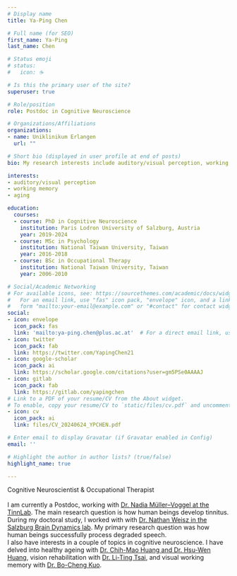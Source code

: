 ```yaml
---
# Display name
title: Ya-Ping Chen

# Full name (for SEO)
first_name: Ya-Ping
last_name: Chen

# Status emoji
# status:
#   icon: ☕️

# Is this the primary user of the site?
superuser: true

# Role/position
role: Postdoc in Cognitive Neuroscience

# Organizations/Affiliations
organizations:
- name: Uniklinikum Erlangen
  url: ""

# Short bio (displayed in user profile at end of posts)
bio: My research interests include auditory/visual perception, working memory, and aging.

interests:
- auditory/visual perception
- working memory
- aging

education:
  courses:
  - course: PhD in Cognitive Neuroscience
    institution: Paris Lodron University of Salzburg, Austria
    year: 2019-2024
  - course: MSc in Psychology
    institution: National Taiwan University, Taiwan
    year: 2016-2018
  - course: BSc in Occupational Therapy
    institution: National Taiwan University, Taiwan
    year: 2006-2010

# Social/Academic Networking
# For available icons, see: https://sourcethemes.com/academic/docs/widgets/#icons
#   For an email link, use "fas" icon pack, "envelope" icon, and a link in the
#   form "mailto:your-email@example.com" or "#contact" for contact widget.
social:
- icon: envelope
  icon_pack: fas
  link: 'mailto:ya-ping.chen@plus.ac.at'  # For a direct email link, use "mailto:test@example.org".
- icon: twitter
  icon_pack: fab
  link: https://twitter.com/YapingChen21
- icon: google-scholar
  icon_pack: ai
  link: https://scholar.google.com/citations?user=gm5PSe0AAAAJ
- icon: gitlab
  icon_pack: fab
  link: https://gitlab.com/yapingchen
# Link to a PDF of your resume/CV from the About widget.
# To enable, copy your resume/CV to `static/files/cv.pdf` and uncomment the lines below.  
- icon: cv
  icon_pack: ai
  link: files/CV_20240624_YPCHEN.pdf

# Enter email to display Gravatar (if Gravatar enabled in Config)
email: ''

# Highlight the author in author lists? (true/false)
highlight_name: true

---
```

Cognitive Neuroscientist & Occupational Therapist
<br><br/>
I am currently a Postdoc, working with <a href="https://tinnlab955906066.wordpress.com/">Dr. Nadia Müller–Voggel at the TinnLab</a>. The main research question is how human beings develop tinnitus.<br/>
During my doctoral study, I worked with with <a href="https://ccns.plus.ac.at/labs/auditory/members/">Dr. Nathan Weisz in the Salzburg Brain Dynamics lab</a>. My primary research question was how human beings successfully process degraded speech.<br/>
I also have interests in a couple of topics in cognitive neuroscience.
I have delved into healthy ageing with <a href="https://huangslab.weebly.com/">Dr. Chih-Mao Huang and Dr. Hsu-Wen Huang</a>, vision rehabilitation with <a href="https://www.mc.ntu.edu.tw/otntu/Vcard.action?q_type=A01&q_itemCode=1059">Dr. Li-Ting Tsai</a>, and visual working memory with <a href="https://scholar.google.com/citations?hl=en&user=28l8MF4AAAAJ">Dr. Bo-Cheng Kuo</a>.<br><br/>

